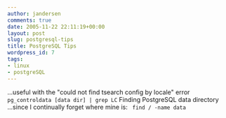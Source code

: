 ```yaml
---
author: jandersen
comments: true
date: 2005-11-22 22:11:19+00:00
layout: post
slug: postgresql-tips
title: PostgreSQL Tips
wordpress_id: 7
tags:
- linux
- postgreSQL
---
```


...useful with the "could not find tsearch config by locale" error `pg_controldata [data dir] | grep LC`
Finding PostgreSQL data directory
...since I continually forget where mine is: ` find / -name data`

